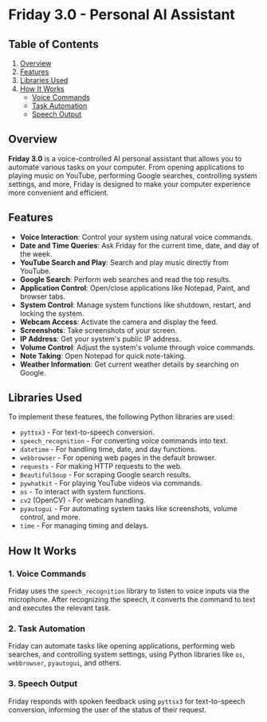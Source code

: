 # Friday 3.0 - Personal AI Assistant

## Table of Contents
1. [Overview](#overview)
2. [Features](#features)
3. [Libraries Used](#libraries-used)
4. [How It Works](#how-it-works)
   - [Voice Commands](#1-voice-commands)
   - [Task Automation](#2-task-automation)
   - [Speech Output](#3-speech-output)
## Overview

**Friday 3.0** is a voice-controlled AI personal assistant that allows you to automate various tasks on your computer. From opening applications to playing music on YouTube, performing Google searches, controlling system settings, and more, Friday is designed to make your computer experience more convenient and efficient.

## Features

- **Voice Interaction**: Control your system using natural voice commands.
- **Date and Time Queries**: Ask Friday for the current time, date, and day of the week.
- **YouTube Search and Play**: Search and play music directly from YouTube.
- **Google Search**: Perform web searches and read the top results.
- **Application Control**: Open/close applications like Notepad, Paint, and browser tabs.
- **System Control**: Manage system functions like shutdown, restart, and locking the system.
- **Webcam Access**: Activate the camera and display the feed.
- **Screenshots**: Take screenshots of your screen.
- **IP Address**: Get your system's public IP address.
- **Volume Control**: Adjust the system's volume through voice commands.
- **Note Taking**: Open Notepad for quick note-taking.
- **Weather Information**: Get current weather details by searching on Google.

## Libraries Used

To implement these features, the following Python libraries are used:

- `pyttsx3` - For text-to-speech conversion.
- `speech_recognition` - For converting voice commands into text.
- `datetime` - For handling time, date, and day functions.
- `webbrowser` - For opening web pages in the default browser.
- `requests` - For making HTTP requests to the web.
- `BeautifulSoup` - For scraping Google search results.
- `pywhatkit` - For playing YouTube videos via commands.
- `os` - To interact with system functions.
- `cv2` (OpenCV) - For webcam handling.
- `pyautogui` - For automating system tasks like screenshots, volume control, and more.
- `time` - For managing timing and delays.

## How It Works

### 1. Voice Commands
Friday uses the `speech_recognition` library to listen to voice inputs via the microphone. After recognizing the speech, it converts the command to text and executes the relevant task.

### 2. Task Automation
Friday can automate tasks like opening applications, performing web searches, and controlling system settings, using Python libraries like `os`, `webbrowser`, `pyautogui`, and others.

### 3. Speech Output
Friday responds with spoken feedback using `pyttsx3` for text-to-speech conversion, informing the user of the status of their request.


